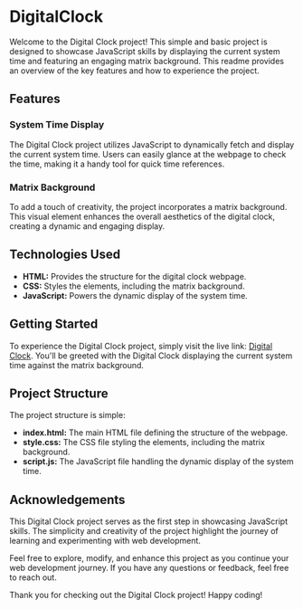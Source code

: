 # DigitalClock

<p>Welcome to the Digital Clock project! This simple and basic project is designed to showcase JavaScript skills by displaying the current system time and featuring an engaging matrix background. This readme provides an overview of the key features and how to experience the project.</p>

  <h2>Features</h2>

  <h3>System Time Display</h3>

  <p>The Digital Clock project utilizes JavaScript to dynamically fetch and display the current system time. Users can easily glance at the webpage to check the time, making it a handy tool for quick time references.</p>

  <h3>Matrix Background</h3>

  <p>To add a touch of creativity, the project incorporates a matrix background. This visual element enhances the overall aesthetics of the digital clock, creating a dynamic and engaging display.</p>

  <h2>Technologies Used</h2>

  <ul>
    <li><strong>HTML:</strong> Provides the structure for the digital clock webpage.</li>
    <li><strong>CSS:</strong> Styles the elements, including the matrix background.</li>
    <li><strong>JavaScript:</strong> Powers the dynamic display of the system time.</li>
  </ul>

  <h2>Getting Started</h2>

  <p>To experience the Digital Clock project, simply visit the live link: <a href="https://k-kulshrestha.github.io/DigitalClock/" target="_blank">Digital Clock</a>. You'll be greeted with the Digital Clock displaying the current system time against the matrix background.</p>

  <h2>Project Structure</h2>

  <p>The project structure is simple:</p>

  <ul>
    <li><strong>index.html:</strong> The main HTML file defining the structure of the webpage.</li>
    <li><strong>style.css:</strong> The CSS file styling the elements, including the matrix background.</li>
    <li><strong>script.js:</strong> The JavaScript file handling the dynamic display of the system time.</li>
  </ul>

  <h2>Acknowledgements</h2>

  <p>This Digital Clock project serves as the first step in showcasing JavaScript skills. The simplicity and creativity of the project highlight the journey of learning and experimenting with web development.</p>

  <p>Feel free to explore, modify, and enhance this project as you continue your web development journey. If you have any questions or feedback, feel free to reach out.</p>

  <p>Thank you for checking out the Digital Clock project! Happy coding!</p>

</body>
</html>
